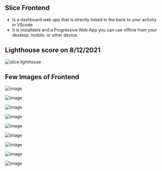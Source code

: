 ## Slice Frontend
- Is a dashboard web app that is directly linked in the back to your activity in VScode
- It is installable and a Progressive Web App you can use offline from your desktop, mobile, or other device.


## Lighthouse score on 8/12/2021

![slice lighthouse](https://user-images.githubusercontent.com/26666155/129307386-75040ba9-d9a4-483f-95a1-342c029f26df.png)


## Few Images of Frontend


![image](https://user-images.githubusercontent.com/60891544/128580430-f7046355-9e61-401e-9f25-749f266a3957.png)

![image](https://user-images.githubusercontent.com/60891544/128579930-6742252e-3335-4d88-8472-16d04699d3a4.png)

![image](https://user-images.githubusercontent.com/60891544/128580364-f9bcaf83-52d6-436e-94e0-eba1ce43ef4c.png)

![image](https://user-images.githubusercontent.com/60891544/128580396-5f63330f-cabb-4b0a-b2f5-13e0cba9c86f.png)

![image](https://user-images.githubusercontent.com/60891544/128580405-c50f566f-88b9-40a8-b4c2-b5a7971ab5f4.png)

![image](https://user-images.githubusercontent.com/60891544/128580419-fcbb35c8-c776-45cc-823f-8ba8e9c08eb5.png)

![image](https://user-images.githubusercontent.com/60891544/128580449-cec3b8a9-e143-468d-ac18-0297976d28a9.png)

![image](https://user-images.githubusercontent.com/60891544/128580469-8ded6466-d82a-4e5a-aefc-d7e254f7eab5.png)

![image](https://user-images.githubusercontent.com/60891544/128580487-2c97bc91-daa2-4b85-b14c-a03d8d4d73bd.png)
